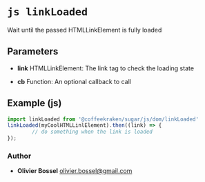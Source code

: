 


<!-- @namespace    sugar.js.dom -->
<!-- @name    linkLoaded -->

# ```js linkLoaded ```


Wait until the passed HTMLLinkElement is fully loaded

## Parameters

- **link**  HTMLLinkElement: The link tag to check the loading state

- **cb**  Function: An optional callback to call



## Example (js)

```js
import linkLoaded from '@coffeekraken/sugar/js/dom/linkLoaded'
linkLoaded(myCoolHTMLLinlElement).then((link) => {
		// do something when the link is loaded
});
```


### Author
- **Olivier Bossel** <a href="mailto:olivier.bossel@gmail.com">olivier.bossel@gmail.com</a> 



